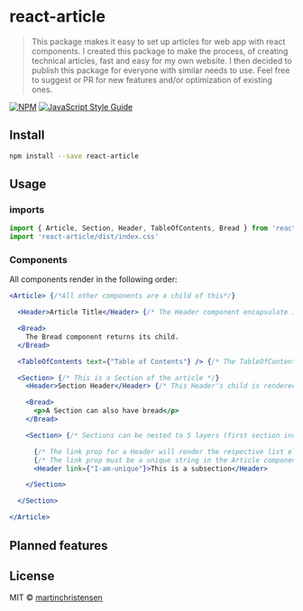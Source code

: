 # react-article

> This package makes it easy to set up articles for web app with react components. I created this package to make the process, of creating technical articles, fast and easy for my own website. I then decided to publish this package for everyone with similar needs to use.
> Feel free to suggest or PR for new features and/or optimization of existing ones.

[![NPM](https://img.shields.io/npm/v/react-article.svg)](https://www.npmjs.com/package/react-article) [![JavaScript Style Guide](https://img.shields.io/badge/code_style-standard-brightgreen.svg)](https://standardjs.com)

## Install

```bash
npm install --save react-article
```

## Usage

### imports
```jsx
import { Article, Section, Header, TableOfContents, Bread } from 'react-article'
import 'react-article/dist/index.css'
```

### Components
All components render in the following order:
```jsx
<Article> {/*All other components are a child of this*/}

  <Header>Article Title</Header> {/* The Header component encapsulate its child in appropiate h-tag. This renders <h1>Article Title</h1> */}

  <Bread>
    The Bread component returns its child.
  </Bread>

  <TableOfContents text={"Table of Contents"} /> {/* The TableOfContents creates a table of contents from all Sections inside the Article*/}

  <Section> {/* This is a Section of the article */}
    <Header>Section Header</Header> {/* This Header's child is rendered inside <h2></h2> since it's parent is the Article */}

    <Bread>
      <p>A Section can also have bread</p>
    </Bread>

    <Section> {/* Sections can be nested to 5 layers (first section included) */}

      {/* The link prop for a Header will render the respective list element in the table of contents with a href to this. */}
      {/* The link prop must be a unique string in the Article component with nu spaces*/}
      <Header link={"I-am-unique"}>This is a subsection</Header>

    </Section>

  </Section>

</Article>
```

## Planned features

## License

MIT © [martinchristensen](https://github.com/martinchristensen)
